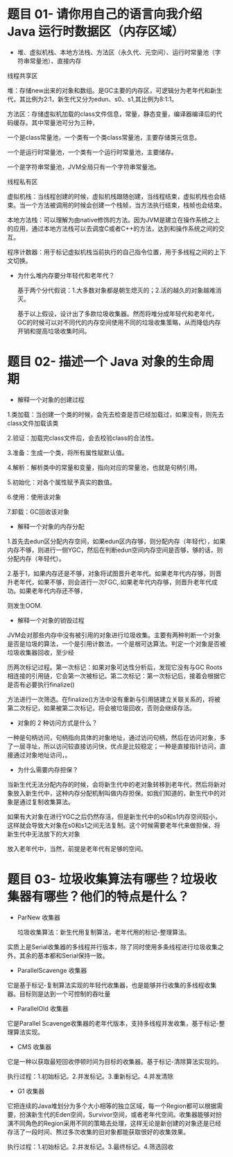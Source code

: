 # 题目 01- 请你用自己的语言向我介绍 Java 运行时数据区（内存区域）

*   堆、虚拟机栈、本地方法栈、方法区（永久代、元空间）、运行时常量池（字符串常量池）、直接内存

&#x9;	线程共享区	&#x9;

&#x9;		堆：存储new出来的对象和数组。是GC主要的内存区，可逻辑分为老年代和新生代，其比例为2:1，新生代又分为edun、s0、s1,其比例为8:1:1。

&#x9;		方法区：存储虚拟机加载的class文件信息，常量，静态变量，编译器编译后的代码缓存。其中常量池可分为三种，

&#x9;		一个是class常量池，一个类有一个类class常量池，主要存储类元信息。

&#x9;		一个是运行时常量池，一个类有一个运行时常量池，主要储存。

&#x9;		一个是字符串常量池，JVM全局只有一个字符串常量池。

&#x9;	线程私有区

&#x9;		虚拟机栈：当线程创建的时候，虚拟机栈跟随创建，当线程结束，虚拟机栈也会结束。当一个方法被调用的时候会创建一个栈帧，当方法执行结束，栈帧也会结束。

&#x9;		本地方法栈：可以理解为由native修饰的方法。因为JVM是建立在操作系统之上的应用，通过本地方法栈可以去调度C或者C++的方法，达到和操作系统之间的交互。

&#x9;		程序计数器：用于标记虚拟机栈当前执行的自己指令位置，用于多线程之间的上下文切换。

*   为什么堆内存要分年轻代和老年代？

    &#x9;基于两个分代假说：1.大多数对象都是朝生熄灭的；2.活的越久的对象越难消灭。

    &#x9;基于以上假设，设计出了多款垃圾收集器。然而将堆分成年轻代和老年代，GC的时候可以对不同代的内存空间使用不同的垃圾收集策略，从而降低内存开销和提高垃圾收集时间。

&#x9;&#x9;

# 题目 02- 描述一个 Java 对象的生命周期

*   解释一个对象的创建过程

&#x9;	1.类加载：当创建一个类的时候，会先去检查是否已经加载过，如果没有，则先去class文件加载该类

&#x9;	2.验证：加载完class文件后，会去校验class的合法性。

&#x9;	3.准备：生成一个类，将所有属性赋默认值。

&#x9;	4.解析：解析类中的常量和变量，指向对应的常量池，也就是句柄引用。

&#x9;	5.初始化：对各个属性赋予真实的数值。

&#x9;	6.使用：使用该对象

&#x9;	7.卸载：GC回收该对象

&#x9;	&#x9;

*   解释一个对象的内存分配

&#x9;	1.首先去edun区分配内存空间，如果edun区内存够，则分配内存（年轻代），如果内存不够，则进行一侧YGC，然后在判断edun空间内存空间是否够，够的话，则分配内存（年轻代）。

&#x9;	2.基于1，如果内存还是不够，对象将试图晋升老年代。如果老年代内存够，则晋升老年代，如果不够，则会进行一次FGC,.如果老年代内存够，则晋升老年代成功。如果老年代内存还不够，

&#x9;		则发生OOM.

*   解释一个对象的销毁过程

&#x9;	JVM会对那些内存中没有被引用的对象进行垃圾收集。主要有两种判断一个对象是否是垃圾的算法，一个是引用计数法，一个是根可达算法。判定一个对象是否被垃圾收集器回收，至少经

&#x9;	历两次标记过程。第一次标记：如果对象可达性分析后，发现它没有与GC Roots相连接的引用链，它会第一次被标记。第二次标记：第一次标记后，接着会根据它是否有必要执行finalize()

&#x9;	方法进行一次筛选。在finalize()方法中没有重新与引用链建立关联关系的，将被第二次标记，如果被第二次标记，将会被垃圾回收，否则会继续存活。

*   对象的 2 种访问方式是什么？

&#x9;	一种是句柄访问，句柄指向具体的对象地址，通过访问句柄，然后在访问对象，多了一层寻址，所以访问较直接访问快，优点是比较稳定；一种是直接指针访问，直接通过对象地址访问，。

*   为什么需要内存担保？

&#x9;	当新生代无法分配内存的时候，会将新生代中的老对象转移到老年代，然后将新对象放入新生代中，这种内存分配机制叫做内存担保。如我们知道的，新生代中的对象是通过复制收集算法。

&#x9;	如果有大对象在进行YGC之后仍然存活，但是新生代中的s0和s1内存空间较小，这样就会导致大对象在s0和s1之间无法复制。这个时候需要老年代来做担保，将新生代中无法放下的大对象

&#x9;	放入老年代中，当然，前提是老年代有足够的空间。

# 题目 03- 垃圾收集算法有哪些？垃圾收集器有哪些？他们的特点是什么？

*   ParNew 收集器

    &#x20; 垃圾收集算法：新生代用复制算法，老年代用的标记-整理算法。

&#x9;	实质上是Serial收集器的多线程并行版本，除了同时使用多条线程进行垃圾收集之外，其余的基本都和Serial保持一致。

*   ParallelScavenge 收集器

&#x9;	它是基于标记-复制算法实现的年轻代收集器，也是能够并行收集的多线程收集器。目标则是达到一个可控制的吞吐量

*   ParallelOld 收集器

&#x9;	它是Parallel Scavenge收集器的老年代版本，支持多线程并发收集，基于标记-整理算法实现。

*   CMS 收集器

&#x9;	它是一种以获取最短回收停顿时间为目标的收集器。基于标记-清除算法实现的。

执行过程：1.初始标记。2.并发标记。3.重新标记。4.并发清除

*   G1 收集器

&#x9;	它把连续的Java堆划分为多个大小相等的独立区域，每一个Region都可以根据需要，扮演新生代的Eden空间，Survivor空间，或者老年代空间。收集器能够对扮演不同角色的Region采用不同的策略去处理，这样无论是新创建的对象还是已经			存活了一段时间、熬过多次收集的旧对象都能获取很好的收集效果。

&#x9;	执行过程：1.初始标记。2.并发标记。3.最终标记。4.筛选回收

